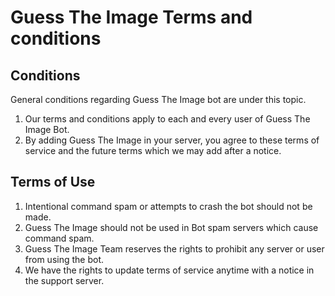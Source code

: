 # Guess The Image Terms and conditions

## Conditions

General conditions regarding Guess The Image bot are under this topic.

1. Our terms and conditions apply to each and every user of Guess The Image Bot.
2. By adding Guess The Image in your server, you agree to these terms of service and the future terms which we may add after a notice.
   
## Terms of Use

1. Intentional command spam or attempts to crash the bot should not be made.
2. Guess The Image should not be used in Bot spam servers which cause command spam.
3. Guess The Image Team reserves the rights to prohibit any server or user from using the bot.
4. We have the rights to update terms of service anytime with a notice in the support server.

